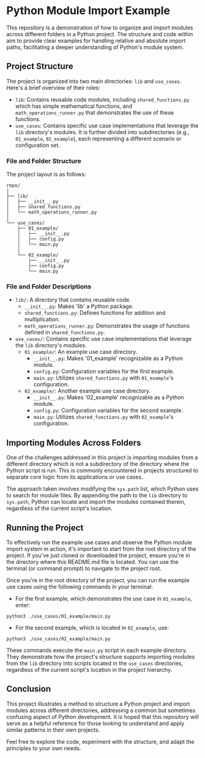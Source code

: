 # Python Module Import Example

This repository is a demonstration of how to organize and import modules across different folders in a Python project. The structure and code within aim to provide clear examples for handling relative and absolute import paths, facilitating a deeper understanding of Python's module system.

## Project Structure

The project is organized into two main directories: `lib` and `use_cases`. Here's a brief overview of their roles:

- `lib`: Contains reusable code modules, including `shared_functions.py` which has simple mathematical functions, and `math_operations_runner.py` that demonstrates the use of these functions.
- `use_cases`: Contains specific use case implementations that leverage the `lib` directory's modules. It is further divided into subdirectories (e.g., `01_example`, `02_example`), each representing a different scenario or configuration set.

### File and Folder Structure

The project layout is as follows:

```
repo/
│
├── lib/
│   ├── __init__.py
│   ├── shared_functions.py
│   └── math_operations_runner.py
│
└── use_cases/
    ├── 01_example/
    │   ├── __init__.py
    │   ├── config.py
    │   └── main.py
    │
    └── 02_example/
        ├── __init__.py
        ├── config.py
        └── main.py
```

### File and Folder Descriptions

- `lib/`: A directory that contains reusable code.
  - `__init__.py`: Makes 'lib' a Python package.
  - `shared_functions.py`: Defines functions for addition and multiplication.
  - `math_operations_runner.py`: Demonstrates the usage of functions defined in `shared_functions.py`.
- `use_cases/`: Contains specific use case implementations that leverage the `lib` directory's modules.
  - `01_example/`: An example use case directory.
    - `__init__.py`: Makes '01_example' recognizable as a Python module.
    - `config.py`: Configuration variables for the first example.
    - `main.py`: Utilizes `shared_functions.py` with `01_example`'s configuration.
  - `02_example/`: Another example use case directory.
    - `__init__.py`: Makes '02_example' recognizable as a Python module.
    - `config.py`: Configuration variables for the second example.
    - `main.py`: Utilizes `shared_functions.py` with `02_example`'s configuration.

## Importing Modules Across Folders

One of the challenges addressed in this project is importing modules from a different directory which is not a subdirectory of the directory where the Python script is run. This is commonly encountered in projects structured to separate core logic from its applications or use cases.

The approach taken involves modifying the `sys.path` list, which Python uses to search for module files. By appending the path to the `lib` directory to `sys.path`, Python can locate and import the modules contained therein, regardless of the current script's location.

## Running the Project

To effectively run the example use cases and observe the Python module import system in action, it's important to start from the root directory of the project. If you've just cloned or downloaded the project, ensure you're in the directory where this README.md file is located. You can use the terminal (or command prompt) to navigate to the project root.

Once you're in the root directory of the project, you can run the example use cases using the following commands in your terminal:

- For the first example, which demonstrates the use case in `01_example`, enter:

```
python3 ./use_cases/01_example/main.py
```

- For the second example, which is located in `02_example`, use:

```
python3 ./use_cases/02_example/main.py
```

These commands execute the `main.py` script in each example directory. They demonstrate how the project's structure supports importing modules from the `lib` directory into scripts located in the `use_cases` directories, regardless of the current script's location in the project hierarchy.

## Conclusion

This project illustrates a method to structure a Python project and import modules across different directories, addressing a common but sometimes confusing aspect of Python development. It is hoped that this repository will serve as a helpful reference for those looking to understand and apply similar patterns in their own projects.

Feel free to explore the code, experiment with the structure, and adapt the principles to your own needs.
